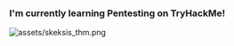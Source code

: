 ### I'm currently learning Pentesting on TryHackMe!

<img src="https://tryhackme-badges.s3.amazonaws.com/skeksis.png" alt="assets/skeksis_thm.png" />

